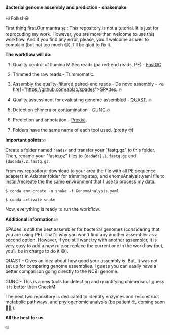 #### Bacterial genome assembly and prediction - snakemake

Hi Folks! 😀

First thing first.Our mantra 🕉️ : This repository is not a tutorial. It is just for reprocuding my work. However, you are more than welcome to use this workflow. And if you find any error, please, you'll welcome as well to complain (but not too much 😊). I'll be glad to fix it.

**The workflow will do:**

1.  Quality control of llumina MiSeq reads (paired-end reads, PE) - <a href="https://www.bioinformatics.babraham.ac.uk/projects/fastqc/">FastQC</a>.

2.  Trimmed the raw reads - Trimmomatic.

3.  Assembly the quality-filtered paired-end reads - De novo assembly - \<a href="<https://github.com/ablab/spades>"\>SPAdes</a>. 🔥

4.  Quality assessment for evaluating genome assembled - <a  href="https://quast.sourceforge.net">QUAST</a>. 🔥

5.  Detection chimera or contamination - <a href="https://grp-bork.embl-community.io/gunc/">GUNC</a>.🔥

6.  Prediction and annotation - <a href="https://github.com/tseemann/prokka">Prokka</a>.

7.  Folders have the same name of each tool used. (pretty 🤓)

**Important points:**🔥

Create a folder named `reads/` and transfer your "fastq.gz" to this folder. Then, rename your "fastq.gz" files to `{dadada}.1.fastq.gz` and `{dadada}.2.fastq.gz`.

From my repository: download to your area the file with all PE sequence adapters in Adapter folder for trimming step, and enomeAnalysis.yaml file to install/recreate the the same environment that I use to process my data.

`$ conda env create -n snake -f GenomeAnalysis.yaml`

`$ conda activate snake`

Now, everything is ready to run the workflow.

**Additional information:**🔥

SPAdes is still the best assembler for bacterial genomes (considering that you are using PE). That's why you won't find any another assembler as a second option. However, if you still want try with another assembler, it is very easy to add a new rule or replace the current one in the workflow (but, you'll be in charge to do it 😄).

QUAST - Gives an idea about how good your assembly is. But, it was not set up for comparing genome assemblies. I guess you can easily have a better comparison going directly to the NCBI genome.

GUNC - This is a new tools for detecting and quantifying chimerism. I guess it is better than CheckM.

The next two repository is dedicated to identify enzymes and reconstruct metabolic pathways, and phylogenomic analysis (be patient 🤓, coming soon 🏃‍♀️,).

**All the best for us.**

🤓
